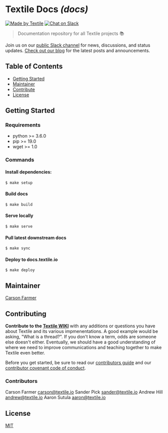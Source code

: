 # Textile Docs _(docs)_

[![Made by Textile](https://img.shields.io/badge/made%20by-Textile-informational.svg?style=popout-square)](https://textile.io)
[![Chat on Slack](https://img.shields.io/badge/slack-slack.textile.io-informational.svg?style=popout-square)](https://slack.textile.io)

> Documentation repository for all Textile projects 📚

Join us on our [public Slack channel](https://slack.textile.io/) for news, discussions, and status updates. [Check out our blog](https://medium.com/textileio) for the latest posts and announcements.

## Table of Contents

- [Getting Started](#getting-started)
- [Maintainer](#maintainer)
- [Contribute](#contribute)
- [License](#license)

## Getting Started

### Requirements

- python >= 3.6.0
- pip >= 19.0
- wget >= 1.0

### Commands

#### Install dependencies:

    $ make setup

#### Build docs

    $ make build

#### Serve locally

    $ make serve

#### Pull latest downstream docs

    $ make sync

#### Deploy to docs.textile.io

    $ make deploy

## Maintainer

[Carson Farmer](https://github.com/carsonfarmer)

## Contributing

**Contribute to the [Textile WIKI](https://github.com/textileio/textile-go/wiki)** with any additions or questions you have about Textile and its various impmenentations. A good example would be asking, "What is a thread?". If you don't know a term, odds are someone else doesn't either. Eventually, we should have a good understanding of where we need to improve communications and teaching together to make Textile even better.

Before you get started, be sure to read our [contributors guide](CONTRIBUTING.md) and our [contributor covenant code of conduct](CODE_OF_CONDUCT.md).

### Contributors

Carson Farmer <carson@textile.io>
Sander Pick <sander@textile.io>
Andrew Hill <andrew@textile.io>
Aaron Sutula <aaron@textile.io>

## License

[MIT](LICENSE)
